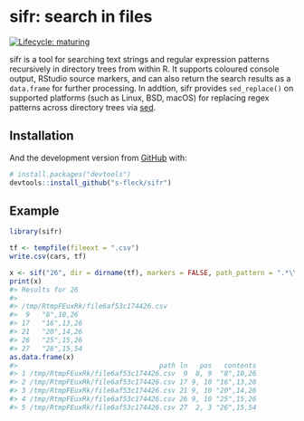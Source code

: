 
<!-- README.md is generated from README.Rmd. Please edit that file -->

# sifr: search in files

<!-- badges: start -->

[![Lifecycle:
maturing](https://img.shields.io/badge/lifecycle-maturing-blue.svg)](https://www.tidyverse.org/lifecycle/#maturing)
<!-- badges: end -->

sifr is a tool for searching text strings and regular expression
patterns recursively in directory trees from within R. It supports
coloured console output, RStudio source markers, and can also return the
search results as a `data.frame` for further processing. In addtion,
sifr provides `sed_replace()` on supported platforms (such as Linux,
BSD, macOS) for replacing regex patterns across directory trees via
[sed](https://en.wikipedia.org/wiki/Sed).

## Installation

And the development version from [GitHub](https://github.com/) with:

``` r
# install.packages("devtools")
devtools::install_github("s-fleck/sifr")
```

## Example

``` r
library(sifr)

tf <- tempfile(fileext = ".csv")
write.csv(cars, tf)

x <- sif("26", dir = dirname(tf), markers = FALSE, path_pattern = ".*\\.csv$")
print(x)
#> Results for 26 
#> 
#> /tmp/RtmpFEuxRk/file6af53c174426.csv
#>  9   "8",10,26 
#> 17   "16",13,26 
#> 21   "20",14,26 
#> 26   "25",15,26 
#> 27   "26",15,54
as.data.frame(x)
#>                                   path ln   pos   contents
#> 1 /tmp/RtmpFEuxRk/file6af53c174426.csv  9  8, 9  "8",10,26
#> 2 /tmp/RtmpFEuxRk/file6af53c174426.csv 17 9, 10 "16",13,26
#> 3 /tmp/RtmpFEuxRk/file6af53c174426.csv 21 9, 10 "20",14,26
#> 4 /tmp/RtmpFEuxRk/file6af53c174426.csv 26 9, 10 "25",15,26
#> 5 /tmp/RtmpFEuxRk/file6af53c174426.csv 27  2, 3 "26",15,54
```

